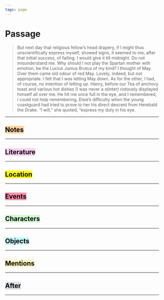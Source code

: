 ```yaml
---
tags: page
---
```


# Passage
> But next day that religious fellow’s head drapery, if I might thus unscientifically express myself, showed signs, it seemed to me, after that initial success, of failing. I would give it till midnight. Do not misunderstand me. Why should I not play the Spartan mother with emotion, be the Lucius Junius Brutus of my kind? I thought of May. Over them came old odour of red May. Lovely, indeed, but not appropriate. I felt that I was letting May down. As for the other, I had, of course, no intention of letting up. Henry, before our Tea of anchovy toast and various hot dishes (I was never a stinter) riotously displayed himself all over me. He hit me once full in the eye, and I remembered, I could not help remembering, Elsie’s difficulty when the young coastguard had tried to prove to her his direct descent from Herebald the Drake. “I will,” she quoted, “express my duty in his eye.
---
## <mark style="background: #FFB86CA6;">Notes</mark>
---


## <mark style="background: #FFB8EBA6;">Literature</mark>
---

## <mark class="hltr-purple">Location</mark>
---

## <mark style="background: #FF5582A6;">Events</mark>
---

## <mark style="background: #BBFABBA6;">Characters</mark>
---

## <mark style="background: #ABF7F7A6;">Objects</mark>
---

## <mark style="background: #FFF3A3A6;">Mentions</mark>
---

## <mark style="background: #CACFD9A6;">After</mark>
---
